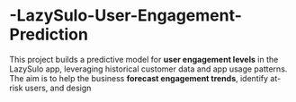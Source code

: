 # -LazySulo-User-Engagement-Prediction
This project builds a predictive model for **user engagement levels** in the LazySulo app, leveraging historical customer data and app usage patterns.   The aim is to help the business **forecast engagement trends**, identify at-risk users, and design

